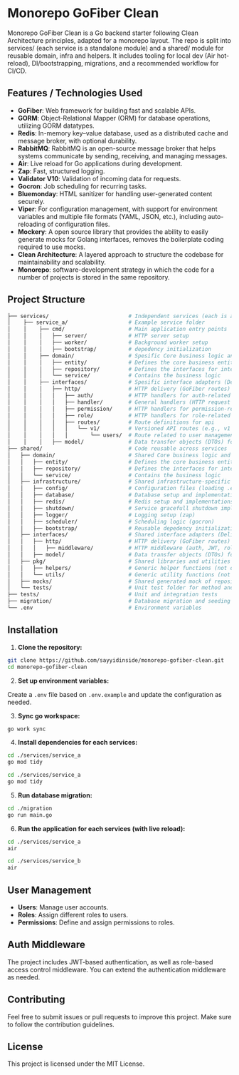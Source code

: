 # Monorepo GoFiber Clean

Monorepo GoFiber Clean is a Go backend starter following Clean Architecture principles, adapted for a monorepo layout.
The repo is split into services/ (each service is a standalone module) and a shared/ module for reusable domain, infra and helpers. It includes tooling for local dev (Air hot-reload), DI/bootstrapping, migrations, and a recommended workflow for CI/CD.

## Features / Technologies Used

- **GoFiber**: Web framework for building fast and scalable APIs.
- **GORM**: Object-Relational Mapper (ORM) for database operations, utilizing GORM datatypes.
- **Redis**: In-memory key–value database, used as a distributed cache and message broker, with optional durability.
- **RabbitMQ**: RabbitMQ is an open-source message broker that helps systems communicate by sending, receiving, and managing messages.
- **Air**: Live reload for Go applications during development.
- **Zap**: Fast, structured logging.
- **Validator V10**: Validation of incoming data for requests.
- **Gocron**: Job scheduling for recurring tasks.
- **Bluemonday**: HTML sanitizer for handling user-generated content securely.
- **Viper**: For configuration management, with support for environment variables and multiple file formats (YAML, JSON, etc.), including auto-reloading of configuration files.
- **Mockery**: A open source library that provides the ability to easily generate mocks for Golang interfaces, removes the boilerplate coding required to use mocks.
- **Clean Architecture**: A layered approach to structure the codebase for maintainability and scalability.
- **Monorepo**: software-development strategy in which the code for a number of projects is stored in the same repository.

## Project Structure

```bash
├── services/                         # Independent services (each is a separate binary)
│    ├── service_a/                   # Example service folder
│    │    ├── cmd/                    # Main application entry points
│    │    │   ├── server/             # HTTP server setup
│    │    │   ├── worker/             # Background worker setup
│    │    │   ├── bootstrap/          # depedency initialization
│    │    ├── domain/                 # Spesific Core business logic and domain-specific concerns
│    │    │   ├── entity/             # Defines the core business entities (user, role, permission, etc)
│    │    │   ├── repository/         # Defines the interfaces for interacting with data persistence.
│    │    │   └── service/            # Contains the business logic
│    │    ├── interfaces/             # Spesific interface adapters (Delivery layer)
│    │    │   ├── http/               # HTTP delivery (GoFiber routes)
│    │    │   │   ├── auth/           # HTTP handlers for auth-related routes
│    │    │   │   ├── handler/        # General handlers (HTTP request handling logic)
│    │    │   │   ├── permission/     # HTTP handlers for permission-related routes
│    │    │   │   ├── role/           # HTTP handlers for role-related routes
│    │    │   │   ├── routes/         # Route definitions for api
│    │    │   │   │   └── v1/         # Versioned API routes (e.g., v1 API)
│    │    │   │   │       └── users/  # Route related to user management
│    │    │   ├── model/              # Data transfer objects (DTOs) for mapping HTTP <-> domain
├── shared/                           # Code reusable across services
│   ├── domain/                       # Shared Core business logic and domain-specific concerns
│   │   ├── entity/                   # Defines the core business entities (user, role, permission, etc)
│   │   ├── repository/               # Defines the interfaces for interacting with data persistence.
│   │   └── service/                  # Contains the business logic
│   ├── infrastructure/               # Shared infrastructure-specific code (frameworks, DB, etc.)
│   │   ├── config/                   # Configuration files (loading .env variables, app settings)
│   │   ├── database/                 # Database setup and implementations (GORM)
│   │   ├── redis/                    # Redis setup and implementations
│   │   ├── shutdown/                 # Service gracefull shutdown implementation
│   │   ├── logger/                   # Logging setup (zap)
│   │   ├── scheduler/                # Scheduling logic (gocron)
│   │   ├── bootstrap/                # Reusable depedency initialization
│   ├── interfaces/                   # Shared interface adapters (Delivery layer)
│   │   ├── http/                     # HTTP delivery (GoFiber routes)
│   │   │   ├── middleware/           # HTTP middleware (auth, JWT, role-based)
│   │   ├── model/                    # Data transfer objects (DTOs) for mapping HTTP <-> domain
│   ├── pkg/                          # Shared libraries and utilities
│   │   ├── helpers/                  # Generic helper functions (not domain-specific)
│   │   └── utils/                    # Generic utility functions (not domain-specific)
│   ├── mocks/                        # Shared generated mock of repository, service, etc
│   └── tests/                        # Unit test folder for method and service inside shared
├── tests/                            # Unit and integration tests
├── migration/                        # Database migration and seeding tools
└── .env                              # Environment variables
```

## Installation

1. **Clone the repository:**

```bash
git clone https://github.com/sayyidinside/monorepo-gofiber-clean.git
cd monorepo-gofiber-clean
```

2. **Set up environment variables:**

Create a `.env` file based on `.env.example` and update the configuration as needed.

3. **Sync go workspace:**

```bash
go work sync
```

4. **Install dependencies for each services:**

```bash
cd ./services/service_a
go mod tidy

cd ./services/service_a
go mod tidy
```

5. **Run database migration:**

```bash
cd ./migration
go run main.go
```

6. **Run the application for each services (with live reload):**

```bash
cd ./services/service_a
air

cd ./services/service_b
air
```

## User Management

- **Users**: Manage user accounts.
- **Roles**: Assign different roles to users.
- **Permissions**: Define and assign permissions to roles.

## Auth Middleware

The project includes JWT-based authentication, as well as role-based access control middleware. You can extend the authentication middleware as needed.

## Contributing

Feel free to submit issues or pull requests to improve this project. Make sure to follow the contribution guidelines.

## License

This project is licensed under the MIT License.

